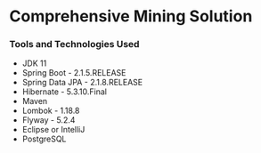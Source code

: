 # Comprehensive Mining Solution #

### Tools and Technologies Used ###

* JDK 11
* Spring Boot - 2.1.5.RELEASE
* Spring Data JPA - 2.1.8.RELEASE
* Hibernate - 5.3.10.Final
* Maven
* Lombok - 1.18.8
* Flyway - 5.2.4
* Eclipse or IntelliJ
* PostgreSQL